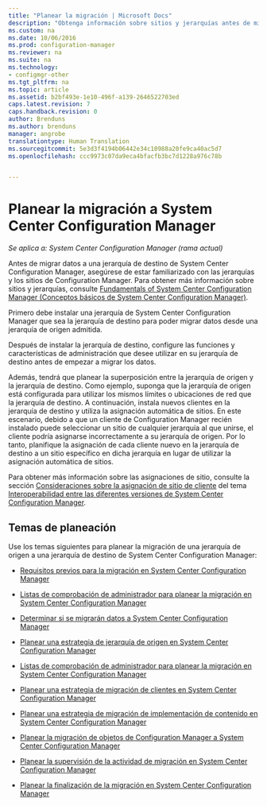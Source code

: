 ```yaml
---
title: "Planear la migración | Microsoft Docs"
description: "Obtenga información sobre sitios y jerarquías antes de migrar datos a una jerarquía de destino de System Center Configuration Manager."
ms.custom: na
ms.date: 10/06/2016
ms.prod: configuration-manager
ms.reviewer: na
ms.suite: na
ms.technology:
- configmgr-other
ms.tgt_pltfrm: na
ms.topic: article
ms.assetid: b2bf493e-1e10-496f-a139-2646522703ed
caps.latest.revision: 7
caps.handback.revision: 0
author: Brenduns
ms.author: brenduns
manager: angrobe
translationtype: Human Translation
ms.sourcegitcommit: 5e3d3f4194b06442e34c10988a20fe9ca40ac5d7
ms.openlocfilehash: ccc9973c07da9eca4bfacfb3bc7d1228a976c78b


---
```

# <a name="planning-for-migration-to-system-center-configuration-manager"></a>Planear la migración a System Center Configuration Manager

*Se aplica a: System Center Configuration Manager (rama actual)*

Antes de migrar datos a una jerarquía de destino de System Center Configuration Manager, asegúrese de estar familiarizado con las jerarquías y los sitios de Configuration Manager. Para obtener más información sobre sitios y jerarquías, consulte [Fundamentals of System Center Configuration Manager (Conceptos básicos de System Center Configuration Manager)](../../core/understand/fundamentals.md).  

 Primero debe instalar una jerarquía de System Center Configuration Manager que sea la jerarquía de destino para poder migrar datos desde una jerarquía de origen admitida.  

 Después de instalar la jerarquía de destino, configure las funciones y características de administración que desee utilizar en su jerarquía de destino antes de empezar a migrar los datos.  

 Además, tendrá que planear la superposición entre la jerarquía de origen y la jerarquía de destino. Como ejemplo, suponga que la jerarquía de origen está configurada para utilizar los mismos límites o ubicaciones de red que la jerarquía de destino. A continuación, instala nuevos clientes en la jerarquía de destino y utiliza la asignación automática de sitios. En este escenario, debido a que un cliente de Configuration Manager recién instalado puede seleccionar un sitio de cualquier jerarquía al que unirse, el cliente podría asignarse incorrectamente a su jerarquía de origen. Por lo tanto, planifique la asignación de cada cliente nuevo en la jerarquía de destino a un sitio específico en dicha jerarquía en lugar de utilizar la asignación automática de sitios.  

 Para obtener más información sobre las asignaciones de sitio, consulte la sección [Consideraciones sobre la asignación de sitio de cliente](../../core/plan-design/hierarchy/interoperability-between-different-versions.md#BKMK_SupConfigSiteAssignment) del tema [Interoperabilidad entre las diferentes versiones de System Center Configuration Manager](../../core/plan-design/hierarchy/interoperability-between-different-versions.md).  

## <a name="planning-topics"></a>Temas de planeación  
 Use los temas siguientes para planear la migración de una jerarquía de origen a una jerarquía de destino de System Center Configuration Manager:  

-   [Requisitos previos para la migración en System Center Configuration Manager](../../core/migration/prerequisites-for-migration.md)  

-   [Listas de comprobación de administrador para planear la migración en System Center Configuration Manager](../../core/migration/administrator-checklists-for-migration-planning.md)  

-   [Determinar si se migrarán datos a System Center Configuration Manager](../../core/migration/determine-whether-to-migrate-data.md)  

-   [Planear una estrategia de jerarquía de origen en System Center Configuration Manager](../../core/migration/planning-a-source-hierarchy-strategy.md)  

-   [Listas de comprobación de administrador para planear la migración en System Center Configuration Manager](../../core/migration/administrator-checklists-for-migration-planning.md)  

-   [Planear una estrategia de migración de clientes en System Center Configuration Manager](../../core/migration/planning-a-client-migration-strategy.md)  

-   [Planear una estrategia de migración de implementación de contenido en System Center Configuration Manager](../../core/migration/planning-a-content-deployment-migration-strategy.md)  

-   [Planear la migración de objetos de Configuration Manager a System Center Configuration Manager](../../core/migration/planning-for-the-migration-of-objects.md)  

-   [Planear la supervisión de la actividad de migración en System Center Configuration Manager](../../core/migration/planning-to-monitor-migration-activity.md)  

-   [Planear la finalización de la migración en System Center Configuration Manager](../../core/migration/planning-to-complete-migration.md)  



<!--HONumber=Dec16_HO3-->


